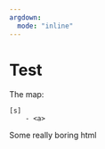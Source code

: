 ```yaml
---
argdown:
  mode: "inline"
---
```


# Test

The map:

```argdown-map
[s]
    - <a>
```

<div><span>Some really boring html</span></div>
